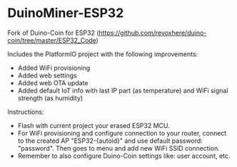 # DuinoMiner-ESP32

Fork of Duino-Coin for ESP32 (https://github.com/revoxhere/duino-coin/tree/master/ESP32_Code)

Includes the PlatformIO project with the following improvements:
+ Added WiFi provisioning
+ Added web settings
+ Added web OTA update
+ Added default IoT info with last IP part (as temperature) and WiFi signal strength (as humidity)

Instructions:
+ Flash with current project your erased ESP32 MCU.
+ For WiFi provisioning and configure connection to your router, connect to the created AP "ESP32-{autoid}" and use default password: "password". Then goes to menu and add new WiFi SSID connection.
+ Remember to also configure Duino-Coin settings like: user account, etc.
